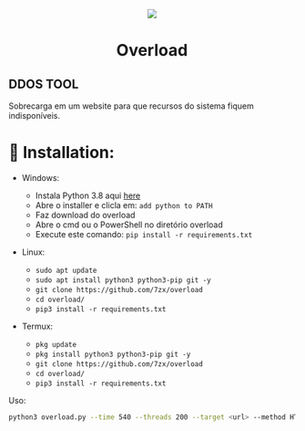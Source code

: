 <p align="center">
  <img src="https://raw.githubusercontent.com/tanjilk/overload/main/img/imgshow.png">
</p>
<h1 align="center">Overload</h1>  


## DDOS TOOL
Sobrecarga em um website para que recursos do sistema fiquem indisponíveis.

# :gift: Installation:
* Windows:
  * Instala Python 3.8 aqui [here](https://www.python.org/downloads/release/python-38)
  * Abre o installer e clicla em: `add python to PATH`
  * Faz download do overload
  * Abre o cmd ou o PowerShell no diretório overload
  * Execute este comando: `pip install -r requirements.txt`

* Linux:
  * `sudo apt update`
  * `sudo apt install python3 python3-pip git -y`
  * `git clone https://github.com/7zx/overload`
  * `cd overload/`
  * `pip3 install -r requirements.txt`

* Termux:
  * `pkg update`
  * `pkg install python3 python3-pip git -y`
  * `git clone https://github.com/7zx/overload`
  * `cd overload/`
  * `pip3 install -r requirements.txt`

Uso:

```sh
python3 overload.py --time 540 --threads 200 --target <url> --method HTTP
```
